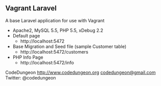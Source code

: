 ## Vagrant Laravel

A base Laravel application for use with Vagrant

* Apache2, MySQL 5.5, PHP 5.5, xDebug 2.2
* Default page
  - http://localhost:5472
* Base Migration and Seed file (sample Customer table)
  - http://localhost:5472/customers
* PHP Info Page
  - http://localhost:5472/info

CodeDungeon
http://www.codedungeon.org
codedungeon@gmail.com
Twitter: @codedungeon